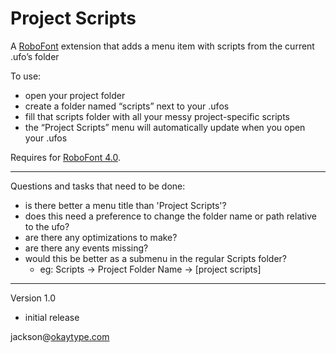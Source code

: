 # Project Scripts

A [RoboFont] extension that adds a menu item with scripts from the current .ufo’s folder

To use:
- open your project folder
- create a folder named “scripts” next to your .ufos
- fill that scripts folder with all your messy project-specific scripts
- the “Project Scripts” menu will automatically update when you open your .ufos

Requires for [RoboFont 4.0].

- - -

Questions and tasks that need to be done:
- is there better a menu title than 'Project Scripts'?
- does this need a preference to change the folder name or path relative to the ufo?
- are there any optimizations to make?
- are there any events missing?
- would this be better as a submenu in the regular Scripts folder?
    - eg: Scripts -> Project Folder Name -> [project scripts]

- - -

Version 1.0
- initial release

jackson@[okaytype.com]


[okaytype.com]: https://okaytype.com
[RoboFont]: https://robofont.com
[RoboFont 4.0]: https://forum.robofont.com/topic/804/robofont-four
